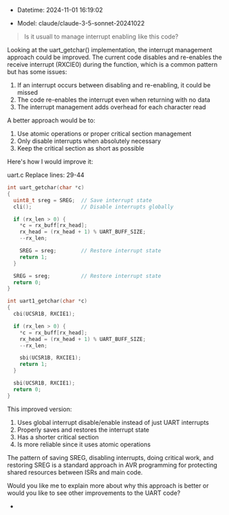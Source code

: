 - Datetime: 2024-11-01 16:19:02

- Model: claude/claude-3-5-sonnet-20241022

> Is it usuall to manage interrupt enabling like this code?

Looking at the uart_getchar() implementation, the interrupt management approach could be improved. The current code disables and re-enables the receive interrupt (RXCIE0) during the function, which is a common pattern but has some issues:

1. If an interrupt occurs between disabling and re-enabling, it could be missed
2. The code re-enables the interrupt even when returning with no data
3. The interrupt management adds overhead for each character read

A better approach would be to:

1. Use atomic operations or proper critical section management
2. Only disable interrupts when absolutely necessary
3. Keep the critical section as short as possible

Here's how I would improve it:

uart.c
Replace lines: 29-44

```c
int uart_getchar(char *c)
{
  uint8_t sreg = SREG;  // Save interrupt state
  cli();                // Disable interrupts globally

  if (rx_len > 0) {
    *c = rx_buff[rx_head];
    rx_head = (rx_head + 1) % UART_BUFF_SIZE;
    --rx_len;

    SREG = sreg;        // Restore interrupt state
    return 1;
  }

  SREG = sreg;          // Restore interrupt state
  return 0;
}

int uart1_getchar(char *c)
{
  cbi(UCSR1B, RXCIE1);

  if (rx_len > 0) {
    *c = rx_buff[rx_head];
    rx_head = (rx_head + 1) % UART_BUFF_SIZE;
    --rx_len;

    sbi(UCSR1B, RXCIE1);
    return 1;
  }

  sbi(UCSR1B, RXCIE1);
  return 0;
}
```

This improved version:

1. Uses global interrupt disable/enable instead of just UART interrupts
2. Properly saves and restores the interrupt state
3. Has a shorter critical section
4. Is more reliable since it uses atomic operations

The pattern of saving SREG, disabling interrupts, doing critical work, and restoring SREG is a standard approach in AVR programming for protecting shared resources between ISRs and main code.

Would you like me to explain more about why this approach is better or would you like to see other improvements to the UART code?

-
